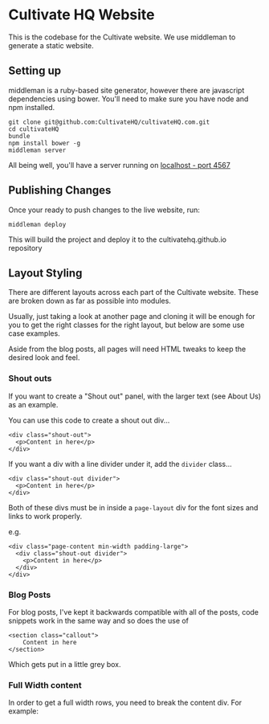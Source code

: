 # Cultivate HQ Website

This is the codebase for the Cultivate website. We use middleman to generate a static website.

## Setting up

middleman is a ruby-based site generator, however there are javascript dependencies using bower.
You'll need to make sure you have node and npm installed.

    git clone git@github.com:CultivateHQ/cultivateHQ.com.git
    cd cultivateHQ
    bundle
    npm install bower -g
    middleman server

All being well, you'll have a server running on [localhost - port 4567](http://0.0.0.0:4567)

## Publishing Changes

Once your ready to push changes to the live website, run:

    middleman deploy

This will build the project and deploy it to the cultivatehq.github.io repository


## Layout Styling

There are different layouts across each part of the Cultivate website. These are broken down as far as possible into modules.

Usually, just taking a look at another page and cloning it will be enough for you to get the right classes for the right layout, but below are some use case examples.

Aside from the blog posts, all pages will need HTML tweaks to keep the desired look and feel.

### Shout outs

If you want to create a "Shout out" panel, with the larger text (see About Us) as an example.

You can use this code to create a shout out div...

	<div class="shout-out">
      <p>Content in here</p>
    </div>
    
If you want a div with a line divider under it, add the `divider` class...

    <div class="shout-out divider">
      <p>Content in here</p>
    </div>
    
Both of these divs must be in inside a `page-layout` div for the font sizes and links to work properly.

e.g.

	<div class="page-content min-width padding-large">
	  <div class="shout-out divider">
        <p>Content in here</p>
      </div>
	</div>
	
### Blog Posts	

For blog posts, I've kept it backwards compatible with all of the posts, code snippets work in the same way and so does the use of 

	<section class="callout">
		Content in here
	</section>
	
Which gets put in a little grey box.

### Full Width content

In order to get a full width rows, you need to break the content div. For example:

